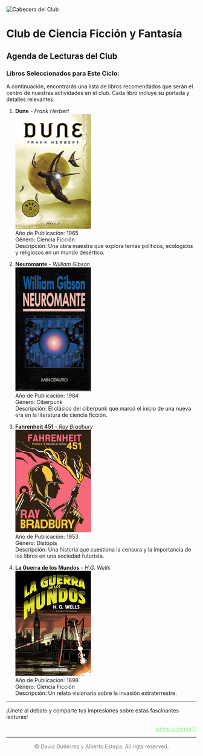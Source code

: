 ![Cabecera del Club](../../imagenes/1.Club_Ficcion/retro_sci_fi_pulp_adventure__10_by_zombardo_dhmunvr-fullview.png)

# Club de Ciencia Ficción y Fantasía

## Agenda de Lecturas del Club

### Libros Seleccionados para Este Ciclo:

A continuación, encontrarás una lista de libros recomendados que serán el centro de nuestras actividades en el club. Cada libro incluye su portada y detalles relevantes.

1. **Dune** - *Frank Herbert*  
   <img src="../../imagenes/Portadas_Libros/Dune.jpg" alt="Portada de Dune" width="200px">  
   Año de Publicación: 1965  
   Género: Ciencia Ficción  
   Descripción: Una obra maestra que explora temas políticos, ecológicos y religiosos en un mundo desértico.

2. **Neuromante** - *William Gibson*  
   <img src="../../imagenes/Portadas_Libros/Neuromante.jpg" alt="Portada de Neuromante" width="200px">  
   Año de Publicación: 1984  
   Género: Ciberpunk  
   Descripción: El clásico del ciberpunk que marcó el inicio de una nueva era en la literatura de ciencia ficción.

3. **Fahrenheit 451** - *Ray Bradbury*  
   <img src="../../imagenes/Portadas_Libros/Fahrenheit.jpg" alt="Portada de Fahrenheit 451" width="200px">  
   Año de Publicación: 1953  
   Género: Distopía  
   Descripción: Una historia que cuestiona la censura y la importancia de los libros en una sociedad futurista.

4. **La Guerra de los Mundos** - *H.G. Wells*  
   <img src="../../imagenes/Portadas_Libros/LaGuerraDeLosMundos.jpg" alt="Portada de La Guerra de los Mundos" width="200px">  
   Año de Publicación: 1898  
   Género: Ciencia Ficción  
   Descripción: Un relato visionario sobre la invasión extraterrestre.

---

¡Únete al debate y comparte tus impresiones sobre estas fascinantes lecturas!

<a href="../mi_perfil.md" style=" color: lightgreen ;display: block;text-align: right;">volver a mi perfil</a>

----

<p style="text-align: center;color:grey; margin-top: 3%"> 
&copy David Gutiérrez y Alberto Estepa. All rigts reserved.
</p>